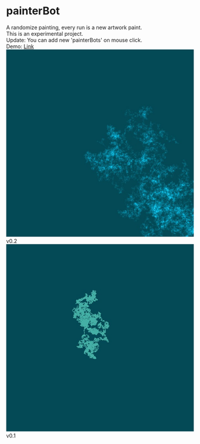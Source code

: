 # painterBot
A randomize painting, every run is a new artwork paint.
<br>
This is an experimental project.
<br>
Update: You can add new 'painterBots' on mouse click.
<br>
Demo: [Link](https://rawcdn.githack.com/DodgeCode/painterBot/6e904fb75b570e36b256e8e215752d1d4aedad76/src/index.html)
<br>
![painterBot artwork](screenshots/painterBot-v0.2.jpg)
<br>
v0.2
<br>
![painterBot artwork](screenshots/painterBot-v0.1.jpg)
<br>
v0.1
